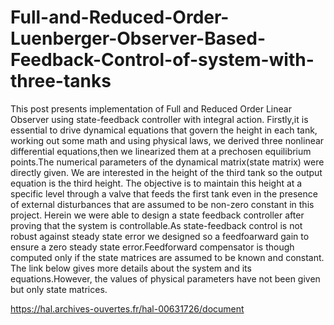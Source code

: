 # Full-and-Reduced-Order-Luenberger-Observer-Based-Feedback-Control-of-system-with-three-tanks
This post presents implementation of Full and Reduced Order Linear Observer using state-feedback controller with integral action.
Firstly,it is essential to drive dynamical equations that govern the height in each tank, working out some math and using physical laws, we derived three nonlinear
differential equations,then we linearized them at a prechosen equilibrium points.The numerical parameters of the dynamical matrix(state matrix) were directly given.
We are interested in the height of the third tank so the output equation is the third height. The objective is to maintain this height at a specific level through a valve that feeds the first tank even in the presence of external disturbances that are assumed to be non-zero constant in this project.
Herein we were able to design a state feedback controller after proving that the system is controllable.As state-feedback control is not robust against steady state error
we designed so a feedfoarward gain to ensure a zero steady state error.Feedforward compensator is though computed only if the state matrices are assumed to be known and constant.
The link below gives more details about the system and its equations.However, the values of physical parameters have not been given but only state matrices.

https://hal.archives-ouvertes.fr/hal-00631726/document
